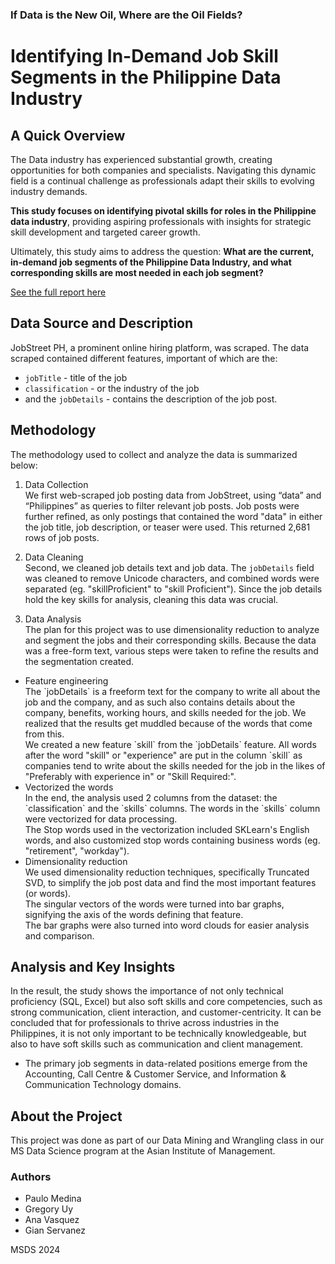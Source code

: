 ### If Data is the New Oil, Where are the Oil Fields? 
# Identifying In-Demand Job Skill Segments in the Philippine Data Industry

## A Quick Overview
The Data industry has experienced substantial growth, creating opportunities for both companies and specialists. Navigating this dynamic field is a continual challenge as professionals adapt their skills to evolving industry demands.

**This study focuses on identifying pivotal skills for roles in the Philippine data industry**, providing aspiring professionals with insights for strategic skill development and targeted career growth. 

Ultimately, this study aims to address the question: **What are the current, in-demand job segments of the Philippine Data Industry, and what corresponding skills are most needed in each job segment?**

[See the full report here](https://helloanavee.github.io/data-skills-analysis/data-skills.html)

## Data Source and Description
JobStreet PH, a prominent online hiring platform, was scraped. The data scraped contained different features, important of which are the:
- `jobTitle` - title of the job
- `classification` - or the industry of the job
- and the `jobDetails` - contains the description of the job post.

## Methodology
The methodology used to collect and analyze the data is summarized below:

1. Data Collection
<br> We first web-scraped job posting data from JobStreet, using “data” and “Philippines” as queries to filter relevant job posts. Job posts were further refined, as only postings that contained the word "data" in either the job title, job description, or teaser were used. This returned 2,681 rows of job posts.
   
2. Data Cleaning
<br> Second, we cleaned job details text and job data. The `jobDetails` field was cleaned to remove Unicode characters, and combined words were separated (eg. "skillProficient" to "skill Proficient"). Since the job details hold the key skills for analysis, cleaning this data was crucial.

3. Data Analysis
<br> The plan for this project was to use dimensionality reduction to analyze and segment the jobs and their corresponding skills. Because the data was a free-form text, various steps were taken to refine the results and the segmentation created.
<ul>
   <li> Feature engineering
   <br> The `jobDetails` is a freeform text for the company to write all about the job and the company, and as such also contains details about the company, benefits, working hours, and skills needed for the job. We realized that the results get muddled because of the words that come from this.
   <br> We created a new feature `skill` from the `jobDetails` feature. All words after the word "skill" or "experience" are put in the column `skill` as companies tend to write about the skills needed for the job in the likes of "Preferably with experience in" or "Skill Required:".
   </li>
   
   <li> Vectorized the words
   <br> In the end, the analysis used 2 columns from the dataset: the `classification` and the `skills` columns. The words in the `skills` column were vectorized for data processing.
   <br> The Stop words used in the vectorization included SKLearn's English words, and also customized stop words containing business words (eg. "retirement", "workday").
   </li>

   <li> Dimensionality reduction
   <br> We used dimensionality reduction techniques, specifically Truncated SVD, to simplify the job post data and find the most important features (or words).
   <br> The singular vectors of the words were turned into bar graphs, signifying the axis of the words defining that feature.
   <br> The bar graphs were also turned into word clouds for easier analysis and comparison.
   </li>
</ul>

## Analysis and Key Insights

In the result, the study shows the importance of not only technical proficiency (SQL, Excel) but also soft skills and core competencies, such as strong communication, client interaction, and customer-centricity. It can be concluded that for professionals to thrive across industries in the Philippines, it is not only important to be technically knowledgeable, but also to have soft skills such as communication and client management.

- The primary job segments in data-related positions emerge from the Accounting, Call Centre & Customer Service, and Information & Communication Technology domains.


## About the Project
This project was done as part of our Data Mining and Wrangling class in our MS Data Science program at the Asian Institute of Management.

### Authors
- Paulo Medina
- Gregory Uy
- Ana Vasquez
- Gian Servanez

MSDS 2024
